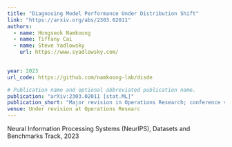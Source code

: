 ```yaml
---
title: "Diagnosing Model Performance Under Distribution Shift"
link: "https://arxiv.org/abs/2303.02011"
authors:
  - name: Hongseok Namkoong
  - name: Tiffany Cai
  - name: Steve Yadlowsky
    url: https://www.syadlowsky.com/
  

year: 2023
url_code: https://github.com/namkoong-lab/disde

# Publication name and optional abbreviated publication name.
publication: "arXiv:2303.02011 [stat.ML]"
publication_short: "Major revision in Operations Research; conference version appeared Symposium on Foundations of Responsible Computing (FORC)"
venue: Under revision at Operations Researc
---
```


Neural Information Processing Systems (NeurIPS), Datasets and Benchmarks Track, 2023